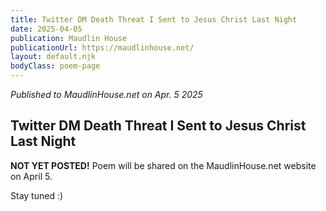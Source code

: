 ```yaml
---
title: Twitter DM Death Threat I Sent to Jesus Christ Last Night
date: 2025-04-05
publication: Maudlin House
publicationUrl: https://maudlinhouse.net/
layout: default.njk
bodyClass: poem-page
---
```


<div class="poem-header">

*Published to MaudlinHouse.net on Apr. 5 2025*
## **Twitter DM Death Threat I Sent to Jesus Christ Last Night** 

</div>

<div class="poem-content">

**NOT YET POSTED!**
Poem will be 
shared on the
MaudlinHouse.net
website on 
April 5.

Stay tuned :)
 
  
</div>
